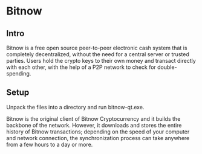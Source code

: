 Bitnow
=====================

Intro
-----
Bitnow is a free open source peer-to-peer electronic cash system that is
completely decentralized, without the need for a central server or trusted
parties.  Users hold the crypto keys to their own money and transact directly
with each other, with the help of a P2P network to check for double-spending.


Setup
-----
Unpack the files into a directory and run bitnow-qt.exe.

Bitnow is the original client of Bitnow Cryptocurrency and it builds the backbone of the network.
However, it downloads and stores the entire history of Bitnow transactions;
depending on the speed of your computer and network connection, the synchronization
process can take anywhere from a few hours to a day or more.
